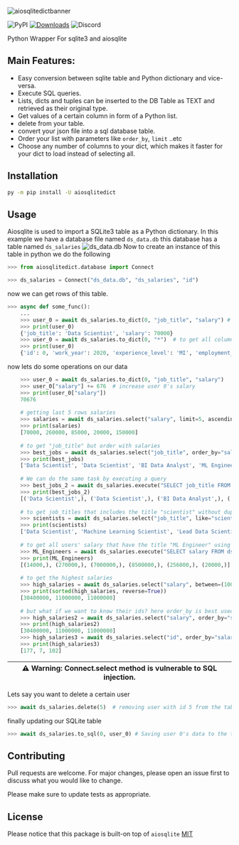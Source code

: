 ![aiosqlitedictbanner](https://user-images.githubusercontent.com/51752028/160848765-35b1577d-0d94-44e3-bca4-d7ef133b5a97.png)

![PyPI](https://img.shields.io/pypi/v/aiosqlitedict?style=flat)
[![Downloads](https://pepy.tech/badge/aiosqlitedict)](https://pepy.tech/project/aiosqlitedict)
![Discord](https://img.shields.io/discord/1036596132320653354?logo=discord&label=discord&logoColor=white)

Python Wrapper For sqlite3 and aiosqlite

## Main Features:
* Easy conversion between sqlite table and Python dictionary and vice-versa.
* Execute SQL queries.
* Lists, dicts and tuples can be inserted to the DB Table as TEXT and retrieved as their original type.
* Get values of a certain column in form of a Python list.
* delete from your table.
* convert your json file into a sql database table.
* Order your list with parameters like ``order_by``, ``limit`` ..etc
* Choose any number of columns to your dict, which makes it faster for your dict to load instead of selecting all.


## Installation

```bash
py -m pip install -U aiosqlitedict
```


## Usage

Aiosqlite is used to import a SQLite3 table as a Python dictionary.
In this example we have a database file named ``ds_data.db`` this database has a table named ``ds_salaries``
![ds_data.db](https://i.ibb.co/rvsrPCX/pic1.png)
Now to create an instance of this table in python we do the following
```python
>>> from aiosqlitedict.database import Connect

>>> ds_salaries = Connect("ds_data.db", "ds_salaries", "id")
```
now we can get rows of this table.
```python
>>> async def some_func():
    ...
    >>> user_0 = await ds_salaries.to_dict(0, "job_title", "salary") # to get `job_title` and `salary` of user with id 0
    >>> print(user_0)
    {'job_title': 'Data Scientist', 'salary': 70000}
    >>> user_0 = await ds_salaries.to_dict(0, "*")  # to get all columns of user with id 0
    >>> print(user_0)
    {'id': 0, 'work_year': 2020, 'experience_level': 'MI', 'employment_type': 'FT', 'job_title': 'Data Scientist', 'salary': 70000, 'salary_currency': 'EUR', 'salary_in_usd': 79833, 'employee_residence': 'DE', 'remote_ratio': 0, 'company_location': 'DE', 'company_size': 'L'}
```
now lets do some operations on our data
```python
    >>> user_0 = await ds_salaries.to_dict(0, "job_title", "salary")
    >>> user_0["salary"] += 676  # increase user 0's salary
    >>> print(user_0["salary"])
    70676
    
    # getting last 5 rows salaries
    >>> salaries = await ds_salaries.select("salary", limit=5, ascending=False)
    >>> print(salaries)
    [70000, 260000, 85000, 20000, 150000]
    
    # to get "job_title" but order with salaries
    >>> best_jobs = await ds_salaries.select("job_title", order_by="salary", limit=5, ascending=False)
    >>> print(best_jobs)
    ['Data Scientist', 'Data Scientist', 'BI Data Analyst', 'ML Engineer', 'ML Engineer']
    
    # We can do the same task by executing a query
    >>> best_jobs_2 = await ds_salaries.execute("SELECT job_title FROM ds_salaries ORDER BY salary DESC LIMIT 5")
    >>> print(best_jobs_2)
    [('Data Scientist',), ('Data Scientist',), ('BI Data Analyst',), ('ML Engineer',), ('ML Engineer',)]
    
    # to get job_titles that includes the title "scientist" without duplicates
    >>> scientists = await ds_salaries.select("job_title", like="scientist", distinct=True)
    >>> print(scientists)
    ['Data Scientist', 'Machine Learning Scientist', 'Lead Data Scientist', 'Research Scientist', 'AI Scientist', 'Principal Data Scientist', 'Applied Data Scientist', 'Applied Machine Learning Scientist', 'Staff Data Scientist']
    
    # to get all users' salary that have the title "ML Engineer" using a query
    >>> ML_Engineers = await ds_salaries.execute("SELECT salary FROM ds_salaries WHERE job_title = 'ML Engineer'")
    >>> print(ML_Engineers)
    [(14000,), (270000,), (7000000,), (8500000,), (256000,), (20000,)]
    
    # to get the highest salaries
    >>> high_salaries = await ds_salaries.select("salary", between=(10000000, 40000000))  # between 30M and 40M salary
    >>> print(sorted(high_salaries, reverse=True))
    [30400000, 11000000, 11000000]
    
    # but what if we want to know their ids? here order_by is best used
    >>> high_salaries2 = await ds_salaries.select("salary", order_by="salary", limit=3, ascending=False) # same task with different method
    >>> print(high_salaries2)
    [30400000, 11000000, 11000000]
    >>> high_salaries3 = await ds_salaries.select("id", order_by="salary", limit=3, ascending=False) # id of richest to poorest
    >>> print(high_salaries3)
    [177, 7, 102]
```
| :warning: Warning: Connect.select method is vulnerable to SQL injection.|
| --- |

Lets say you want to delete a certain user
```python
>>> await ds_salaries.delete(5)  # removing user with id 5 from the table.
```
finally updating our SQLite table
```python
>>> await ds_salaries.to_sql(0, user_0) # Saving user 0's data to the table
```

## Contributing
Pull requests are welcome. For major changes, please open an issue first to discuss what you would like to change.

Please make sure to update tests as appropriate.

## License
Please notice that
this package is built-on top of ``aiosqlite``
[MIT](https://github.com/sabrysm/aiosqlitedict/blob/main/LICENSE)
